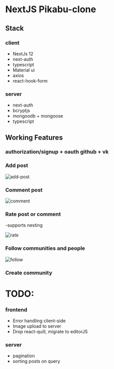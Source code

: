 # NextJS Pikabu-clone

## Stack

### client
- NextJs 12
- next-auth
- typescript
- Material ui
- axios
- react-hook-form

### server
- next-auth
- bcryptjs
- mongoodb + mongoose
- typescript

## Working Features

### authorization/signup + oauth github + vk

### Add post
![add-post](https://user-images.githubusercontent.com/91819279/156527414-5d510d15-da82-41b2-905e-1f22fbdb16c3.gif)


### Comment post
![comment](https://user-images.githubusercontent.com/91819279/156527439-e87c4d47-b767-4097-b48f-37da0111483a.gif)

### Rate post or comment
-supports nesting

![rate](https://user-images.githubusercontent.com/91819279/156527524-b41fc6f4-0813-43d7-97db-52e50bb8a291.gif)

### Follow communities and people
![follow ](https://user-images.githubusercontent.com/91819279/156527461-e9711709-b3c0-489e-a108-2b3168397156.gif)

### Create community

# TODO:

### frontend
- Error handling client-side
- Image upload to server
- Drop react-quill, migrate to editorJS

### server
- pagination
- sorting posts on query

